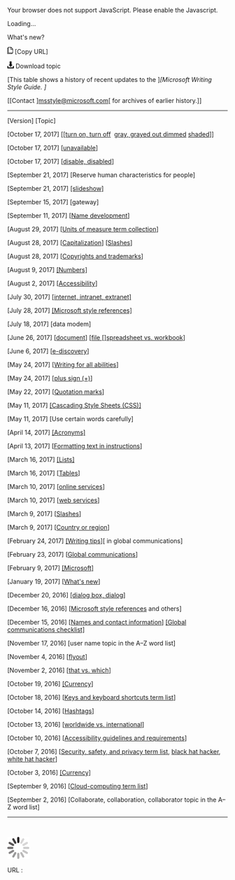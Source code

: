 Your browser does not support JavaScript. Please enable the Javascript.

Loading...

What's new?

![Copy URL](whats-new_files/Copy.png) [Copy URL]

![Download](whats-new_files/Download.png)
Download topic

[This table shows a history of recent updates to the ]*[Microsoft Writing Style Guide. ]*

[[Contact ]<msstyle@microsoft.com>[ for archives of earlier history.]]

  ---------------------- ---------------------------------------------------------------------------------------------------------------------------------------------------------------------------------------------------------------------------------------------------------------------------------------------------------- ------------------------------------------------------------------------------------------------------------------------------------------------------------------------------------------------------------------------------------------------------------------------------------------------------------------------------------------------------------------------------------------------------------------------------------------------------------------------------------------------------------------------------------------------------------------------------------------------------------------------------------------------------------------
  [Version]              [Topic]

  [October 17, 2017]     [[[turn on, turn off](https://worldready.cloudapp.net/Styleguide/Read?id=2700&topicid=33405) 
                         [gray, grayed out
                         ](https://worldready.cloudapp.net/Styleguide/Read?id=2700&topicid=33848)[dimmed](https://worldready.cloudapp.net/Styleguide/Read?id=2700&topicid=33639)
                         [shaded](https://worldready.cloudapp.net/Styleguide/Read?id=2700&topicid=33849)]]

  [October 17, 2017]     [[unavailable](https://worldready.cloudapp.net/Styleguide/Read?id=2700&topicid=33644)]

  [October 17, 2017]     [[disable, disabled](https://worldready.cloudapp.net/Styleguide/Read?id=2700&topicid=33643)]

  [September 21, 2017]   [Reserve human characteristics for people]

  [September 21, 2017]   [[slideshow]](https://worldready.cloudapp.net/Styleguide/Read?id=2700&topicid=28793)

  [September 15, 2017]   [gateway]

  [September 11, 2017]   [[](https://worldready.cloudapp.net/Styleguide/Read?id=2700&topicid=42332)[Name development](https://worldready.cloudapp.net/Styleguide/Read?id=2700&topicid=42332)]

  [August 29, 2017]      [[Units of measure term collection](https://worldready.cloudapp.net/Styleguide/Read?id=2700&topicid=28884)]

  [August 28, 2017]      [[Capitalization](https://worldready.cloudapp.net/Styleguide/Read?id=2700&topicid=33685)]
                         [[Slashes](https://worldready.cloudapp.net/Styleguide/Read?id=2700&topicid=28760)]

  [August 28, 2017]      [[Copyrights and trademarks](https://worldready.cloudapp.net/Styleguide/Read?id=2700&topicid=26696)]

  [August 9, 2017]       [[Numbers]](https://worldready.cloudapp.net/Styleguide/Read?id=2700&topicid=33688)

  [August 2, 2017]       [[Accessibility](https://worldready.cloudapp.net/Styleguide/Read?id=2700&topicid=26589)]

  [July 30, 2017]        [[internet, intranet, extranet]](https://worldready.cloudapp.net/Styleguide/Read?id=2700&topicid=34947)

  [July 28, 2017]        [[Microsoft style references]](https://worldready.cloudapp.net/Styleguide/Read?id=2700&topicid=29024)

  [July 18, 2017]        [data modem]

  [June 26, 2017]        [[document](https://worldready.cloudapp.net/Styleguide/Read?id=2700&topicid=33655)]
                         [[file
                         []](https://worldready.cloudapp.net/Styleguide/Read?id=2700&topicid=33777)[spreadsheet vs. workbook](https://worldready.cloudapp.net/Styleguide/Read?id=2700&topicid=36075)]

  [June 6, 2017]         [[e-discovery](https://worldready.cloudapp.net/Styleguide/Read?id=2700&topicid=42282)]

  [May 24, 2017]         [[Writing for all abilities](https://worldready.cloudapp.net/Styleguide/Read?id=2700&topicid=32189)]

  [May 24, 2017]         [[plus sign (+)](https://worldready.cloudapp.net/Styleguide/Read?id=2700&topicid=35249)]

  [May 22, 2017]         [[Quotation marks](https://worldready.cloudapp.net/Styleguide/Read?id=2700&topicid=28768)]

  [May 11, 2017]         [[Cascading Style Sheets (CSS)]](https://worldready.cloudapp.net/Styleguide/Read?id=2700&topicid=33514)

  [May 11, 2017]         [Use certain words carefully]

  [April 14, 2017]       [[Acronyms]](https://worldready.cloudapp.net/Styleguide/Read?id=2700&topicid=42256)

  [April 13, 2017]       [[Formatting text in instructions](https://worldready.cloudapp.net/Styleguide/Read?id=2700&topicid=29014)]

  [March 16, 2017]       [[Lists]](https://worldready.cloudapp.net/Styleguide/Read?id=2700&topicid=36412)

  [March 16, 2017]       [[Tables](https://worldready.cloudapp.net/Styleguide/Read?id=2700&topicid=36413)]

  [March 10, 2017]       [[online services](https://worldready.cloudapp.net/Styleguide/Read?id=2700&topicid=41216)]

  [March 10, 2017]       [[web services](https://worldready.cloudapp.net/Styleguide/Read?id=2700&topicid=41215)]

  [March 9, 2017]        [[Slashes](https://worldready.cloudapp.net/Styleguide/Read?id=2700&topicid=28760)]

  [March 9, 2017]        [[Country or region](https://worldready.cloudapp.net/Styleguide/Read?id=2700&topicid=33582)]

  [February 24, 2017]    [[Writing tips]](https://worldready.cloudapp.net/Styleguide/Read?id=2700&topicid=26907)[ in global communications]

  [February 23, 2017]    [[Global communications](https://worldready.cloudapp.net/Styleguide/Read?id=2700&topicid=26906)]

  [February 9, 2017]     [[Microsoft]](https://worldready.cloudapp.net/Styleguide/Read?id=2700&topicid=35456)

  [January 19, 2017]     [[What's new](https://worldready.cloudapp.net/Styleguide/Read?id=2700&topicid=29022)]

  [December 20, 2016]    [[dialog box, dialog]](https://worldready.cloudapp.net/Styleguide/Read?id=2700&topicid=33636)

  [December 16, 2016]    [[Microsoft style references](https://worldready.cloudapp.net/Styleguide/Read?id=2700&topicid=29024) and others]

  [December 15, 2016]    [[Names and contact information](https://worldready.cloudapp.net/Styleguide/Read?id=2700&topicid=26914)]
                         [[Global communications checklist]](https://worldready.cloudapp.net/Styleguide/Read?id=2700&topicid=29203)

  [November 17, 2016]    [user name topic in the A–Z word list]

  [November 4, 2016]     [[flyout](https://worldready.cloudapp.net/Styleguide/Read?id=2700&topicid=39599)]

  [November 2, 2016]     [[that vs. which](https://worldready.cloudapp.net/Styleguide/Read?id=2700&topicid=39598)]

  [October 19, 2016]     [[Currency]](https://worldready.cloudapp.net/Styleguide/Read?id=2700&topicid=26912)

  [October 18, 2016]     [[Keys and keyboard shortcuts term list](https://worldready.cloudapp.net/Styleguide/Read?id=2700&topicid=27401)]

  [October 14, 2016]     [[Hashtags](https://worldready.cloudapp.net/Styleguide/Read?id=2700&topicid=39581)]

  [October 13, 2016]     [[worldwide vs. international](https://worldready.cloudapp.net/Styleguide/Read?id=2700&topicid=39585)]

  [October 10, 2016]     [[Accessibility guidelines and requirements](https://worldready.cloudapp.net/Styleguide/Read?id=2700&topicid=26589)]

  [October 7, 2016]      [[Security, safety, and privacy term list](https://worldready.cloudapp.net/Styleguide/Read?id=2700&topicid=26894), [black hat hacker](https://worldready.cloudapp.net/Styleguide/Read?id=2700&topicid=39192), [white hat hacker](https://worldready.cloudapp.net/Styleguide/Read?id=2700&topicid=39193)]

  [October 3, 2016]      [[Currency]](https://worldready.cloudapp.net/Styleguide/Read?id=2700&topicid=26912)

  [September 9, 2016]    [[Cloud-computing term list](https://worldready.cloudapp.net/Styleguide/Read?id=2700&topicid=28841)]

  [September 2, 2016]    [Collaborate, collaboration, collaborator topic in the A–Z word list]
  ---------------------- ---------------------------------------------------------------------------------------------------------------------------------------------------------------------------------------------------------------------------------------------------------------------------------------------------------- ------------------------------------------------------------------------------------------------------------------------------------------------------------------------------------------------------------------------------------------------------------------------------------------------------------------------------------------------------------------------------------------------------------------------------------------------------------------------------------------------------------------------------------------------------------------------------------------------------------------------------------------------------------------

 

![In progress](whats-new_files/activity-large.gif)

URL :



